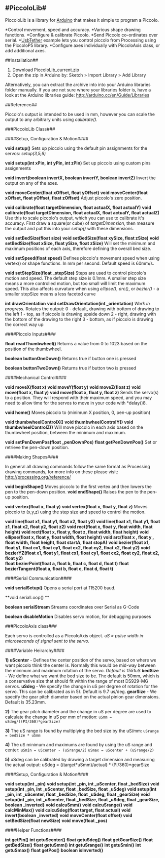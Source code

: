 #PiccoloLib#
------------

PiccoloLib is a library for [Arduino](www.arduino.cc) that makes it simple to program a Piccolo.

*Control movement, speed and accuracy.
*Various shape drawing functions.
*Configure & calibrate Piccolo.
*Send Piccolo co-ordinates over serial.
*[UsbTether]() example lets you control piccolo from Processing using the PiccoloP5 library.
*Configure axes individually with PiccoloAxis class, or add additional axes.

##Installation##

1) Download PiccoloLib_current.zip
2) Open the zip in Arduino by: Sketch > Import Library > Add Library

Alternatively, you can extract the archive into into your Arduino libraries folder manually.
If you are not sure where your libraries folder is, have a look at the Arduino libraries guide: http://arduino.cc/en/Guide/Libraries

##Reference##

Piccolo's output is intended to be used in mm, however you can scale the output to any arbitrary units using *calibrate()*.

###PiccoloLib Class###

####Setup, Configuration & Motion####

**void setup()**
Sets up piccolo using the default pin assignments for the servos: *setup(3,5,6)*

**void setup(int xPin, int yPin, int zPin)**
Set up piccolo using custom pins assignments

**void invert(boolean invertX, boolean invertY, boolean invertZ)**
Invert the output on any of the axes.

**void moveCenter(float xOffset, float yOffset)**
**void moveCenter(float xOffset, float yOffset, float zOffset)**
Adjust piccolo's zero position.

**void calibrate(float targetDimension, float actualX, float actualY)**
**void calibrate(float targetDimension, float actualX, float actualY, float actualZ)**
Use this to scale piccolo's output, which you can use to calibrate it's accuracy.  First draw a square(or cube) of *targetDimension*, then measure the output and put this into your *setup()* with these dimensions.

**void setBedSize(float size)**
**void setBedSize(float xySize, float zSize)**
**void setBedSize(float xSize, float ySize, float zSize)**
Will set the minimum and maximum positions of each axis, therefore defining the overall bed size.

**void setSpeed(float speed)**
Defines piccolo's movement speed when using vertex() or shape functions.  In mm per second.  Default speed is 60mm/s.

**void setStepSize(float _stepSize)**
Steps are used to control piccolo's motion and speed.  The default step size is 0.1mm.  A smaller step size means a more controlled motion, but too small will limit the maximum speed.  This also affects curvature when using *ellipse()*, *arc()*, or *bezier()* - a smaller stepSize means a less faceted curve

**int drawOrientation**
**void setDrawOrientation(int _orientation)**
*Work in progress.* Rotates the output:
0 - default, drawing with bottom of drawing to the left
1 - top, as if piccolo is drawing upside down
2 - right, drawing with the bottom of the drawing to the right
3  - bottom, as if piccolo is drawing the correct way up

####Piccolo Inputs####

**float readThumbwheel()**
Returns a value from 0 to 1023 based on the position of the thumbwheel.

**boolean buttonOneDown()**
Returns true if button one is pressed

**boolean buttonTwoDown()**
Returns true if button two is pressed

####Mechanical Control####

**void moveX(float x)**
**void moveY(float y)**
**void moveZ(float z)**
**void move(float x, float y)**
**void move(float x, float y, float z)**
Sends the servo(s) to a position.  They will respond with their maximum speed, and you may need to allow time for the servos to move in your code with *delay()8.

**void home()**
Moves piccolo to (minimum X position, 0, pen-up position)

**void thumbwheelControlX()**
**void thumbwheelControlY()**
**void thumbwheelControlZ()**
Will move piccolo in each axis based on the thumbwheel position, between the minimum and maximum.

**void setPenDownPos(float _penDownPos)**
**float getPenDownPos()**
Set or retrieve the pen-down position.

####Making Shapes####

In general all drawing commands follow the same format as Processing drawing commands, for more info on these please visit: http://processing.org/reference/

**void beginShape()**
Moves piccolo to the first vertex and then lowers the pen to the pen-down position.
**void endShape()**
Raises the pen to the pen-up position.

**void vertex(float x,  float y)**
**void vertex(float x,  float y,  float z)**
Moves piccolo to (x,y,z) using the step size and speed to control the motion.

**void line(float x1, float y1, float x2, float y2)**
**void line(float x1, float y1, float z1, float x2, float y2, float z2)**
**void rect(float x,  float y,  float width, float height)**
**void rect(float x,  float y,  float z, float width, float height)**
**void ellipse(float x,  float y,  float width, float height)**
**void arc(float x , float y , float width, float height, float startA, float stopA)**
**void bezier(float x1, float  y1, float  cx1, float  cy1, float  cx2, float  cy2, float  x2, float  y2)**
**void bezierYZ(float x1, float  y1, float  cx1, float  cy1, float  cx2, float  cy2, float  x2, float  y2)**     
**float bezierPoint(float a, float b, float c, float d, float t)**
**float bezierTangent(float a, float b, float c, float d, float t)**

####Serial Communication####

**void serialSetup()**
Opens a serial port at 115200 baud.

**void serialLoop() **  

**boolean serialStream**
Streams coordinates over Serial as G-Code

**boolean disableMotion**
Disables servo motion, for debugging purposes



###PiccoloAxis class###

Each servo is controlled as a PiccoloAxis object.
*uS = pulse width in microseconds of signal sent to the servo.*

####Variable Heirarchy####

**1) uScenter** - Defines the center position of the servo, based on where we want piccolo think the center is.  Normally this would be mid-way between the minimum and maximum rotation of the servo.  *Default is 1551uS*
**bedSize** - We define what we want the bed size to be.  The default is 50mm, which is a conservative size that should fit within the range of most DS929-MG servos.
**uSdeg** - We specify the change in uS per degree of rotation for the servo. This can be calibrated as in 5).  Default is 9.7 us/deg.
**gearSize** - We specify the gear pitch diameter based on the actual pinion gear dimensions.  Default is 35.23mm.

**2)**  The gear pitch diameter and the change in uS per degree are used to calculate
the change in uS per mm of motion:
`uSmm = uSdeg/((PI/360)*gearSize)`

**3)**  The uS range is found by multiplying the bed size by the uS/mm:
`uSrange = bedSize * uSmm`

**4)**  The uS minimum and maximums are found by using the uS range and center:
`uSmin = uScenter - (uSrange/2)`
`uSmax = uScenter + (uSrange/2)`

**5)** uSdeg can be calibrated by drawing a target dimension and measuring the actual output:
    uSdeg  = ((target*uSmm)/actual) * (PI/360)*gearSize

####Setup, Configuration & Motion####

**void setup(int _pin)**
**void setup(int _pin, int _uScenter, float _bedSize)**
**void setup(int _pin, int _uScenter, float _bedSize, float _uSdeg)**
**void setup(int _pin, int _uScenter, float _bedSize, float _uSdeg, float _gearSize)**
**void setup(int _pin, int _uScenter, float _bedSize, float _uSdeg, float _gearSize, boolean _inverted)**
**void calcuSmm()**
**void calcuSrange()**
**void calcMinMax()**
**void calcuSdeg(float target, float actual)**
**void invert(boolean _inverted)**
**void moveCenter(float offset)**
**void setBedSize(float newSize)**
**void move(float _pos)**

####Helper Functions####

**int   getPin()**
**int   getuScenter()**
**float getuSdeg()**
**float getGearSize()**
**float getBedSize()**
**float getuSmm()**
**int   getuSrange()**
**int   getuSmin()**
**int   getuSmax()**
**float getPos()**
**boolean isInverted()**